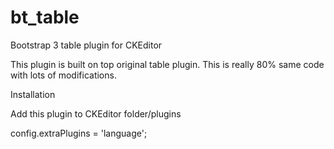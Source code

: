 # bt_table
Bootstrap 3 table plugin for CKEditor

This plugin is built on top original table plugin. This is really 80% same code with lots of modifications.

Installation

Add this plugin to CKEditor folder/plugins

config.extraPlugins = 'language';
